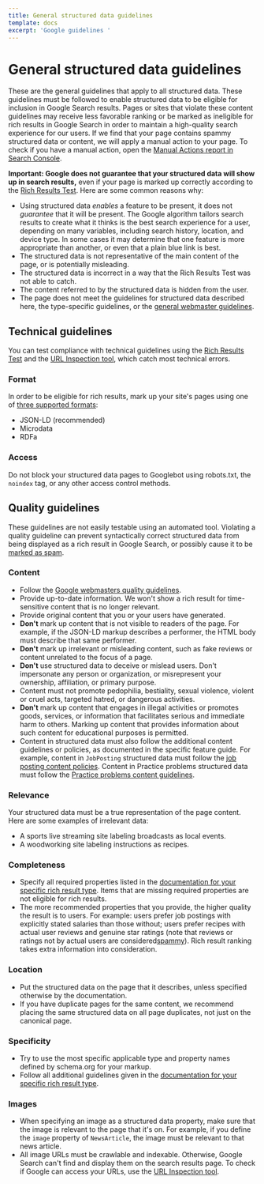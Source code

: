 ```yaml
---
title: General structured data guidelines
template: docs
excerpt: 'Google guidelines '
---
```


# General structured data guidelines

These are the general guidelines that apply to all structured data. These guidelines must be followed to enable structured data to be eligible for inclusion in Google Search results. Pages or sites that violate these content guidelines may receive less favorable ranking or be marked as ineligible for rich results in Google Search in order to maintain a high-quality search experience for our users. If we find that your page contains spammy structured data or content, we will apply a manual action to your page. To check if you have a manual action, open the [Manual Actions report in Search Console](https://search.google.com/search-console/manual-actions).

**Important: Google does not guarantee that your structured data will show up in search results,** even if your page is marked up correctly according to the [Rich Results Test](https://search.google.com/test/rich-results). Here are some common reasons why:

-   Using structured data _enables_ a feature to be present, it does not _guarantee_ that it will be present. The Google algorithm tailors search results to create what it thinks is the best search experience for a user, depending on many variables, including search history, location, and device type. In some cases it may determine that one feature is more appropriate than another, or even that a plain blue link is best.
-   The structured data is not representative of the main content of the page, or is potentially misleading.
-   The structured data is incorrect in a way that the Rich Results Test was not able to catch.
-   The content referred to by the structured data is hidden from the user.
-   The page does not meet the guidelines for structured data described here, the type-specific guidelines, or the [general webmaster guidelines](https://developers.google.com/search/docs/advanced/guidelines/webmaster-guidelines).

## Technical guidelines

You can test compliance with technical guidelines using the [Rich Results Test](https://search.google.com/test/rich-results) and the [URL Inspection tool](https://support.google.com/webmasters/answer/9012289), which catch most technical errors.

### Format

In order to be eligible for rich results, mark up your site's pages using one of [three supported formats](https://developers.google.com/search/docs/advanced/structured-data/intro-structured-data#structured-data-format):

-   JSON-LD (recommended)
-   Microdata
-   RDFa

### Access

Do not block your structured data pages to Googlebot using robots.txt, the `noindex` tag, or any other access control methods.

## []()Quality guidelines

These guidelines are not easily testable using an automated tool. Violating a quality guideline can prevent syntactically correct structured data from being displayed as a rich result in Google Search, or possibly cause it to be [marked as spam](https://support.google.com/webmasters/answer/3498001).

### Content

-   Follow the [Google webmasters quality guidelines](https://developers.google.com/search/docs/advanced/guidelines/webmaster-guidelines#quality_guidelines).
-   Provide up-to-date information. We won't show a rich result for time-sensitive content that is no longer relevant.
-   Provide original content that you or your users have generated.
-   **Don't** mark up content that is not visible to readers of the page. For example, if the JSON-LD markup describes a performer, the HTML body must describe that same performer.
-   **Don't** mark up irrelevant or misleading content, such as fake reviews or content unrelated to the focus of a page.
-   **Don't** use structured data to deceive or mislead users. Don't impersonate any person or organization, or misrepresent your ownership, affiliation, or primary purpose.
-   Content must not promote pedophilia, bestiality, sexual violence, violent or cruel acts, targeted hatred, or dangerous activities.
-   **Don't** mark up content that engages in illegal activities or promotes goods, services, or information that facilitates serious and immediate harm to others. Marking up content that provides information about such content for educational purposes is permitted.
-   Content in structured data must also follow the additional content guidelines or policies, as documented in the specific feature guide. For example, content in `JobPosting` structured data must follow the [job posting content policies](https://developers.google.com/search/docs/advanced/structured-data/job-posting#content-policies). Content in Practice problems structured data must follow the [Practice problems content guidelines](https://developers.google.com/search/docs/advanced/structured-data/practice-problems#content-guidelines).

### Relevance

Your structured data must be a true representation of the page content. Here are some examples of irrelevant data:

-   A sports live streaming site labeling broadcasts as local events.
-   A woodworking site labeling instructions as recipes.

### Completeness

-   Specify all required properties listed in the [documentation for your specific rich result type](https://developers.google.com/search/docs/guides/search-gallery). Items that are missing required properties are not eligible for rich results.
-   The more recommended properties that you provide, the higher quality the result is to users. For example: users prefer job postings with explicitly stated salaries than those without; users prefer recipes with actual user reviews and genuine star ratings (note that reviews or ratings not by actual users are considered[spammy](https://developers.google.com/search/docs/guides/prototype#self-review)). Rich result ranking takes extra information into consideration.

### Location

-   Put the structured data on the page that it describes, unless specified otherwise by the documentation.
-   If you have duplicate pages for the same content, we recommend placing the same structured data on all page duplicates, not just on the canonical page.

### Specificity

-   Try to use the most specific applicable type and property names defined by schema.org for your markup.
-   Follow all additional guidelines given in the [documentation for your specific rich result type](https://developers.google.com/search/docs/guides/search-gallery).

### Images

-   When specifying an image as a structured data property, make sure that the image is relevant to the page that it's on. For example, if you define the `image` property of `NewsArticle`, the image must be relevant to that news article.
-   All image URLs must be crawlable and indexable. Otherwise, Google Search can't find and display them on the search results page. To check if Google can access your URLs, use the [URL Inspection tool](https://support.google.com/webmasters/answer/9012289).
